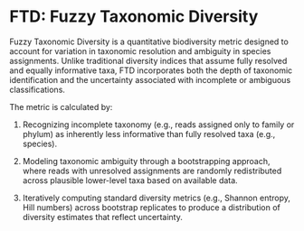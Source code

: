 # FTD: Fuzzy Taxonomic Diversity

Fuzzy Taxonomic Diversity is a quantitative biodiversity metric designed to account for variation in taxonomic resolution and ambiguity in species assignments. Unlike traditional diversity indices that assume fully resolved and equally informative taxa, FTD incorporates both the depth of taxonomic identification and the uncertainty associated with incomplete or ambiguous classifications.

The metric is calculated by:

1. Recognizing incomplete taxonomy (e.g., reads assigned only to family or phylum) as inherently less informative than fully resolved taxa (e.g., species).

2. Modeling taxonomic ambiguity through a bootstrapping approach, where reads with unresolved assignments are randomly redistributed across plausible lower-level taxa based on available data.

3. Iteratively computing standard diversity metrics (e.g., Shannon entropy, Hill numbers) across bootstrap replicates to produce a distribution of diversity estimates that reflect uncertainty.

